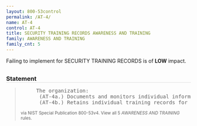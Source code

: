 ```yaml
---
layout: 800-53control
permalink: /AT-4/
name: AT-4
control: AT-4
title: SECURITY TRAINING RECORDS AWARENESS AND TRAINING
family: AWARENESS AND TRAINING
family_cnt: 5
---
```

<p class="text-info">Failing to implement for SECURITY TRAINING RECORDS is of <b>LOW</b> impact.</p>

<h3 style="border-bottom:1px solid #ddd;margin:30px 0 8px 0;">Statement</h3>
<blockquote>
<pre>     The organization: 
      (AT-4a.) Documents and monitors individual information system security training activities including basic security awareness training and specific information system security training; and 
      (AT-4b.) Retains individual training records for [Assignment: organization-defined time period]. 
</pre>
<p><small>via NIST Special Publication 800-53v4. View all 5 <i>AWARENESS AND TRAINING</i> rules. <a href="/cce/ssg/group/$Group_id"><span class="glyphicon glyphicon-link"></span></a> </small></p>
</blockquote>

